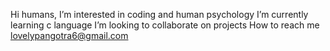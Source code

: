 Hi humans,
I’m interested in coding and human psychology
I’m currently learning c language
I’m looking to collaborate on projects
How to reach me lovelypangotra6@gmail.com
